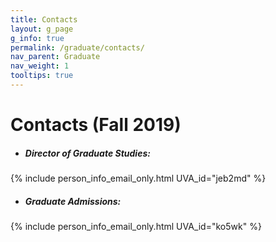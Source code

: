 ```yaml
---
title: Contacts
layout: g_page
g_info: true
permalink: /graduate/contacts/
nav_parent: Graduate
nav_weight: 1
tooltips: true
---
```


<h1 class="mb-4">Contacts (Fall 2019)</h1>

- ##### Director of Graduate Studies:<br>
{% include person_info_email_only.html UVA_id="jeb2md" %}

- ##### Graduate Admissions:<br>
{% include person_info_email_only.html UVA_id="ko5wk" %}
